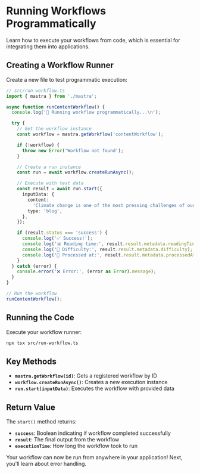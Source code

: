 # Running Workflows Programmatically

Learn how to execute your workflows from code, which is essential for integrating them into applications.

## Creating a Workflow Runner

Create a new file to test programmatic execution:

```typescript
// src/run-workflow.ts
import { mastra } from './mastra';

async function runContentWorkflow() {
  console.log('🚀 Running workflow programmatically...\n');

  try {
    // Get the workflow instance
    const workflow = mastra.getWorkflow('contentWorkflow');

    if (!workflow) {
      throw new Error('Workflow not found');
    }

    // Create a run instance
    const run = await workflow.createRunAsync();

    // Execute with test data
    const result = await run.start({
      inputData: {
        content:
          'Climate change is one of the most pressing challenges of our time, requiring immediate action from governments, businesses, and individuals worldwide.',
        type: 'blog',
      },
    });

    if (result.status === 'success') {
      console.log('✅ Success!');
      console.log('📊 Reading time:', result.result.metadata.readingTime, 'minutes');
      console.log('🎯 Difficulty:', result.result.metadata.difficulty);
      console.log('📅 Processed at:', result.result.metadata.processedAt);
    }
  } catch (error) {
    console.error('❌ Error:', (error as Error).message);
  }
}

// Run the workflow
runContentWorkflow();
```

## Running the Code

Execute your workflow runner:

```bash
npx tsx src/run-workflow.ts
```

## Key Methods

- **`mastra.getWorkflow(id)`**: Gets a registered workflow by ID
- **`workflow.createRunAsync()`**: Creates a new execution instance
- **`run.start(inputData)`**: Executes the workflow with provided data

## Return Value

The `start()` method returns:

- **`success`**: Boolean indicating if workflow completed successfully
- **`result`**: The final output from the workflow
- **`executionTime`**: How long the workflow took to run

Your workflow can now be run from anywhere in your application! Next, you'll learn about error handling.
